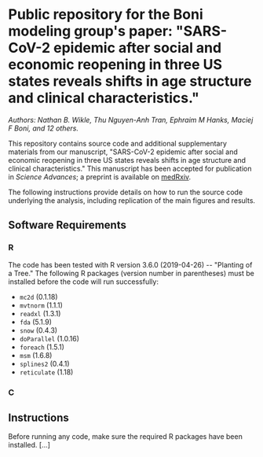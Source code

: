 # Public repository for the Boni modeling group's paper: "SARS-CoV-2 epidemic after social and economic reopening in three US states reveals shifts in age structure and clinical characteristics."
*Authors: Nathan B. Wikle, Thu Nguyen-Anh Tran, Ephraim M Hanks, Maciej F Boni, and 12 others.*

This repository contains source code and additional supplementary materials from our manuscript, "SARS-CoV-2 epidemic after social and economic reopening in three US states reveals shifts in age structure and clinical characteristics." This manuscript has been accepted for publication in *Science Advances*; a preprint is available on [medRxiv](https://www.medrxiv.org/content/10.1101/2020.11.17.20232918v3).

The following instructions provide details on how to run the source code underlying the analysis, including replication of the main figures and results.

## Software Requirements

### R 

The code has been tested with R version 3.6.0 (2019-04-26) -- "Planting of a Tree."  The following R packages (version number in parentheses) must be installed before the code will run successfully:

- `mc2d` (0.1.18)
- `mvtnorm` (1.1.1)
- `readxl` (1.3.1)
- `fda` (5.1.9)
- `snow` (0.4.3)
- `doParallel` (1.0.16)
- `foreach` (1.5.1)
- `msm` (1.6.8)
- `splines2` (0.4.1)
- `reticulate` (1.18)

### C


## Instructions

Before running any code, make sure the required R packages have been installed. [...]

